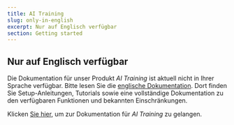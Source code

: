 ```yaml
---
title: AI Training
slug: only-in-english
excerpt: Nur auf Englisch verfügbar
section: Getting started
---
```


## Nur auf Englisch verfügbar

Die Dokumentation für unser Produkt *AI Training* ist aktuell nicht in Ihrer Sprache verfügbar. Bitte lesen Sie die [englische Dokumentation](https://docs.ovh.com/gb/en/ai-training/).
Dort finden Sie Setup-Anleitungen, Tutorials sowie eine vollständige Dokumentation zu den verfügbaren Funktionen und bekannten Einschränkungen.

Klicken  [Sie hier](https://docs.ovh.com/gb/en/ai-training/), um zur Dokumentation für *AI Training* zu gelangen.
